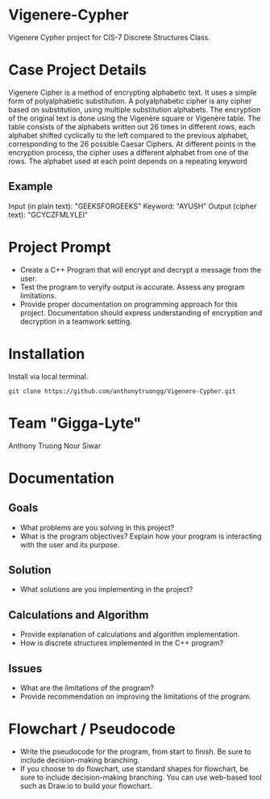 # Vigenere-Cypher

Vigenere Cypher project for CIS-7 Discrete Structures Class.

# Case Project Details

Vigenere Cipher is a method of encrypting alphabetic text. It uses a simple form of polyalphabetic substitution. A polyalphabetic cipher is any cipher based on substitution, using multiple substitution alphabets. The encryption of the original text is done using the Vigenère square or Vigenère table. The table consists of the alphabets written out 26 times in different rows, each alphabet shifted cyclically to the left compared to the previous alphabet, corresponding to the 26 possible Caesar
Ciphers. At different points in the encryption process, the cipher uses a different alphabet from one of the rows.
The alphabet used at each point depends on a repeating keyword

## Example

Input (in plain text): "GEEKSFORGEEKS"
Keyword: "AYUSH"
Output (cipher text): "GCYCZFMLYLEI"

# Project Prompt

- Create a C++ Program that will encrypt and decrypt a message from the user.
- Test the program to veryify output is accurate. Assess any program limitations.
- Provide proper documentation on programming approach for this project. Documentation should express understanding of encryption and decryption in a teamwork setting.

# Installation

Install via local terminal.

```
git clone https://github.com/anthonytruongg/Vigenere-Cypher.git
```

# Team "Gigga-Lyte"

Anthony Truong
Nour Siwar

# Documentation

## Goals

- What problems are you solving in this project?
- What is the program objectives? Explain how your program is interacting with the user and its purpose.

## Solution

- What solutions are you implementing in the project?

## Calculations and Algorithm

- Provide explanation of calculations and algorithm implementation.
- How is discrete structures implemented in the C++ program?

## Issues

- What are the limitations of the program?
- Provide recommendation on improving the limitations of the program.

# Flowchart / Pseudocode

- Write the pseudocode for the program, from start to finish. Be sure to include decision-making branching.
- If you choose to do flowchart, use standard shapes for flowchart, be sure to include decision-making branching. You can use web-based tool such as Draw.io to build your flowchart.
